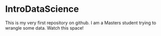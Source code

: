 # IntroDataScience
This is my very first repository on github. 
I am a Masters student trying to wrangle some data. Watch this space!
